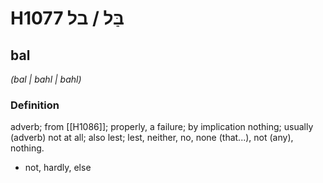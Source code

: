 # H1077 בַּל / בל

## bal

_(bal | bahl | bahl)_

### Definition

adverb; from [[H1086]]; properly, a failure; by implication nothing; usually (adverb) not at all; also lest; lest, neither, no, none (that...), not (any), nothing.

- not, hardly, else
